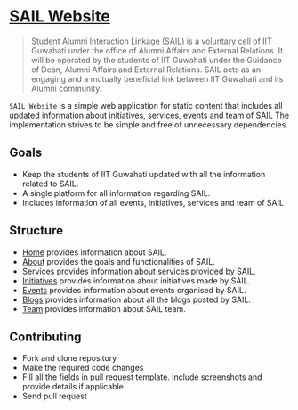 # [SAIL Website](https://student-alumni-interaction-linkage-iitg.github.io/SailOldWebsite/public_html/index.html)

> Student Alumni Interaction Linkage (SAIL) is a voluntary cell of IIT Guwahati under the office of Alumni Affairs and External Relations. It will be operated by the students of IIT Guwahati under the Guidance of Dean, Alumni Affairs and External Relations. SAIL acts as an engaging and a mutually beneficial link between IIT Guwahati and its Alumni community.


`SAIL Website` is a simple web application for static content that includes all updated information about initiatives, services, events and team of SAIL
The implementation strives to be simple and free of unnecessary dependencies.

## Goals

- Keep the students of IIT Guwahati updated with all the information related to SAIL.
- A single platform for all information regarding SAIL.
- Includes information of all events, initiatives, services and team of SAIL

## Structure

- [Home](https://student-alumni-interaction-linkage-iitg.github.io/SailOldWebsite/public_html/index.html#home) provides information about SAIL.
- [About](https://student-alumni-interaction-linkage-iitg.github.io/SailOldWebsite/public_html/index.html#about) provides the goals and functionalities of SAIL.
- [Services](https://student-alumni-interaction-linkage-iitg.github.io/SailOldWebsite/public_html/index.html#services) provides information about services provided by SAIL.
- [Initiatives](https://student-alumni-interaction-linkage-iitg.github.io/SailOldWebsite/public_html/initiatives.html) provides information about initiatives made by SAIL.
- [Events](https://student-alumni-interaction-linkage-iitg.github.io/SailOldWebsite/public_html/index.html#events) provides information about events organised by SAIL.
- [Blogs](https://student-alumni-interaction-linkage-iitg.github.io/SailOldWebsite/public_html/blog.html) provides information about all the blogs posted by SAIL.
- [Team](https://student-alumni-interaction-linkage-iitg.github.io/SailOldWebsite/public_html/index.html#team) provides information about SAIL team.

<!-- ## Contributors

<!-- readme: contributors -start -->
<!-- readme: contributors -end --> 

## Contributing

- Fork and clone repository
- Make the required code changes
- Fill all the fields in pull request template. Include screenshots and provide details if applicable.
- Send pull request
